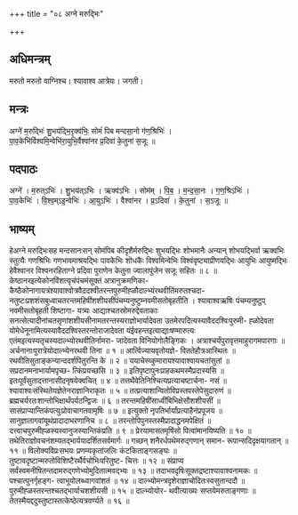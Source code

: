 +++
title = "०८ अग्ने मरुद्भिः"

+++
## अधिमन्त्रम्
मरुतो मरुतो वाग्निश्च। श्यावाश्व आत्रेयः। जगती।

## मन्त्रः
अग्ने॑ म॒रुद्भिः॑ शु॒भय॑द्भि॒रृक्व॑भिः॒ सोमं॑ पिब मन्दसा॒नो ग॑ण॒श्रिभिः॑ ।  
पा॒व॒केभि॑र्विश्वमि॒न्वेभि॑रा॒युभि॒र्वैश्वा॑नर प्र॒दिवा॑ के॒तुना॑ स॒जूः ॥

## पदपाठः
अग्ने॑ । म॒रुत्ऽभिः॑ । शु॒भय॑त्ऽभिः । ऋक्व॑ऽभिः । सोम॑म् । पि॒ब॒ । म॒न्द॒सा॒नः । ग॒ण॒श्रिऽभिः॑ ।  
पा॒व॒केभिः॑ । वि॒श्व॒म्ऽइ॒न्वेभिः॑ । आ॒युऽभिः॑ । वैश्वा॑नर । प्र॒ऽदिवा॑ । के॒तुना॑ । स॒ऽजूः ॥

## भाष्यम्
हेअग्ने मरुद्भिःसह मन्दसानःसन् सोमंपिब कीदृशैर्मरुद्भिः शुभयद्भिः शोभमानैः अन्यान् शोभयद्भिर्वा ऋक्वभिः स्तुत्यैः गणश्रिभिः गणभावमाश्रयद्भिः पावकेभिः शॊधकैः विश्वमिन्वेभिः विश्वंवृष्ट्याप्रीणयद्भिः आयुभिः आयुष्मद्भिः हेवैश्वानर विश्वनरहिताग्ने प्रदिवा पुराणेन केतुना ज्वालापुंजेन सजूः सहितः ॥ ८ ॥केष्ठानरइत्येकोनविंशत्यृचंपंचमंसूक्तं अत्रानुक्रमणिका-कैष्ठैकोनागायत्रंश्यावाश्वोत्रवैददश्वीतरन्तपुरुमीह्ळौदाल्भ्यंरथवीतिंमरुतश्चदा- नतुष्टःप्रशशंसबुध्वाचतरन्तमहिषींशशीयसींपंचम्यनुष्टुम्नवमीसतोबृहतीति । श्यावाश्वऋषिः पंचम्यनुष्टुप् नवमीसतोबृहती शिष्टागा- यत्र्यः आद्याश्चतस्रोमरुद्देवताकाः सनत्सेत्यादीनांचतसृणांशशीयसीनामतरन्तस्यराज्ञोभार्यादेवता उतमेरपदित्यस्यावैददश्विःपुरुमी- ह्ळोदेवता योमेधेनूनामित्यस्यावैददश्विस्तरन्तोराजादेवता यंईवहन्तइत्याद्याःषण्मारुत्यः एतंमइत्यस्यतृचस्यदाल्भ्योरथवीतिर्नामरा- जादेवता विनियोगोलैङ्गिकः । अत्राश्चर्यंपुरावृत्तमाहुरागमपारगाः ॥ अर्चनानाःपुरात्रेयोदाल्भ्येनरथवी तिना ॥ १ ॥ आर्त्विज्यायवृतोयज्ञे- विततेहौत्रआस्थितः ॥ रथवीतिसुताङ्कन्यान्ददर्शपितुरन्ति के ॥ २ ॥ ययाचेस्व्कुमारायश्यावाश्वायचतांसुतां ॥ सप्रदानमनाभार्यामपृच्छ- त्किंप्रयच्छसि ॥ ३ ॥ इतिपृष्टापुनःप्राहकथमस्मैप्रदास्यसि ॥ इतःपूर्वंसुतादत्तानासीदनृषयेक्वचित् ॥ ४ ॥ तत्तथैवेतिनिश्चित्यप्रत्याचष्टार्चना- नसं ॥ श्यावाश्वःसंस्थितेयज्ञेतेनराज्ञानिराकृतः ॥ ५ ॥ तत्प्रत्याशान्वितोविप्रस्तपस्तेपेसुदारुणं ॥ ब्रह्मचर्यरतःशान्तोभिक्षार्थंपर्यटन्द्विजः ॥ ६ ॥ तरन्तमहिषींसाध्वींबिभिक्षेसौशशीयसीं ॥ सासंप्राप्यान्तिकंपत्युःप्रोवाचागतवामृषिः ॥ ७ ॥ इत्युक्तो नृपतिर्भार्यांप्रत्याहैनंप्रपूजय ॥ सानुज्ञातागवांयूथंप्रादादाभरणानिच ॥ ८ ॥ तरन्तोपिपुनस्तस्मैप्रादाद्धनमपेक्षितं ॥ दत्त्वाचपुरुमीह्ळस्यस्वानुजस्यान्तिकंप्रति ॥ ९ ॥ प्रेरयामासतमृषिंसो पित्वांमानयिष्यति ॥ १० ॥ तथेतिराज्ञोवचनंशम्यतद्भार्ययादर्शितसर्वमार्गः ॥ गच्छन् शनैरर्धपथेमरुद्गणान् समान- रूपान्सदिदृक्षयागतान् ॥ ११ ॥ विलोक्यविप्रःसभयः प्रणम्यकृतांजलिः कंटकिताङ्गसङ्घः ॥ तुष्टावदृष्टान्मरुतोविशिष्टैरर्थैर्वचोभिःपरितुष्ट- चित्तः ॥ १२ ॥ संप्राप्य सर्वंस्वमनीषितन्तदामरुद्गणेभ्योमुदितात्मवद्भ्यः ॥ १३ ॥ तदाभवदृषिःसूक्तद्रष्टाश्यावाश्वनामकः ॥ पश्चात्पुनर्गृहङ्ग- त्वाभूयोलब्ध्वागवांशतं ॥ १४ ॥ दाल्भ्योमन्त्रदृशेराज्ञाचोदितःस्वसुतान्ददौ ॥ पुरुमीह्ळस्तरन्तश्चतद्भार्याचशशीयसी ॥ १५ ॥ दाल्भ्योयोर- थवीत्याख्यः सप्तयेमरुताङ्गणाः ॥ तेतस्मैयद्ददुस्तुष्टास्तत्केष्ठेत्यत्रवर्ण्यते ॥ १६ ॥